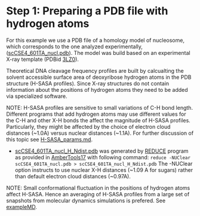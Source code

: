 # Step 1: Preparing a PDB file with hydrogen atoms

For this example we use a PDB file of a homology model of nucleosome, which corresponds to the one analyzed experimentally, ([scCSE4_601TA_nucl.pdb](data/structures/scCSE4_601TA_nucl.pdb)). The model was build based on an experimental X-ray template (PDBid [3LZ0](http://www.rcsb.org/pdb/explore.do?structureId=3lz0)).

Theoretical DNA cleavage frequency profiles are built by calcualting the solvent accessible surface area of deoxyribose hydrogen atoms in the PDB structure (H-SASA profiles). Since X-ray structures do not contain information about the positions of hydrogen atoms they need to be added via specialized software.

NOTE: H-SASA profiles are sensitive to small variations of C-H bond length. Different programs that add hydrogen atoms may use different values for the C-H and other X-H bonds the affect the magnitude of H-SASA profiles. Particularly, they might be affected by the choice of electron cloud distances (~1.0A) versus nuclear distances (~1.1A). For further discussion of this topic see [H-SASA_params.md](H-SASA_params.md).

- [scCSE4_601TA_nucl_H_Ndist.pdb](data/structures/scCSE4_601TA_nucl_H_Ndist.pdb) was generated by [REDUCE](http://kinemage.biochem.duke.edu/software/reduce.php) program as provided in [AmberTools17](http://ambermd.org/#AmberTools) with following command:
`reduce -NUClear scCSE4_601TA_nucl.pdb > scCSE4_601TA_nucl_H_Ndist.pdb`
The -NUClear option instructs to use nuclear X-H distances (~1.09 A for sugars) rather than default electron cloud distances (~0.97A).


NOTE: Small conformational fluctuation in the positions of hydrogen atoms affect H-SASA. Hence an averaging of H-SASA profiles from a large set of snapshots from molecular dynamics simulations is prefered. See [exampleMD](../exampleMD).
